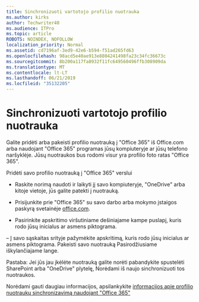 ```yaml
---
title: Sinchronizuoti vartotojo profilio nuotrauka
ms.author: kirks
author: Techwriter40
ms.audience: ITPro
ms.topic: article
ROBOTS: NOINDEX, NOFOLLOW
localization_priority: Normal
ms.assetid: cd7196af-3ed9-42e6-b594-f51ad265fd63
ms.openlocfilehash: 98acd5e40ae913e8804241498fa23c34fc36673c
ms.sourcegitcommit: 8b200a117fa8932f11fc649560496ffb308909da
ms.translationtype: MT
ms.contentlocale: lt-LT
ms.lasthandoff: 06/21/2019
ms.locfileid: "35132205"
---
```

# <a name="sync-a-users-profile-picture"></a>Sinchronizuoti vartotojo profilio nuotrauka

Galite pridėti arba pakeisti profilio nuotrauką į "Office 365" iš Office.com arba naudojant "Office 365" programas jūsų kompiuteryje ar jūsų telefono naršyklėje. Jūsų nuotraukos bus rodomi visur yra profilio foto ratas "Office 365".

Pridėti savo profilio nuotrauką į "Office 365" verslui

- Raskite norimą naudoti ir laikyti jį savo kompiuteryje, "OneDrive" arba kitoje vietoje, jūs galite patekti į nuotrauką.

- Prisijunkite prie "Office 365" su savo darbo arba mokymo įstaigos paskyrą svetainėje [office.com](http://www.office.com).

- Pasirinkite apskritimo viršutiniame dešiniajame kampe puslapį, kuris rodo jūsų inicialus ar asmens piktograma.

– Į savo sąskaitas srityje pažymėkite apskritimą, kuris rodo jūsų inicialus ar asmens piktograma. Pakeisti savo nuotrauką Pasirodžiusiame iškylančiajame lange.

Pastaba: Jei jūs jau įkėlėte nuotrauką galite norėti pabandykite spustelėti SharePoint arba "OneDrive" plytelę, Norėdami iš naujo sinchronizuoti tos nuotraukos.

Norėdami gauti daugiau informacijos, apsilankykite [informacijos apie profilio nuotraukų sinchronizavimą naudojant "Office 365"](https://support.office.com/article/information-about-profile-picture-synchronization-in-office-365-20594d76-d054-4af4-a660-401133e3d48a?ui=en-US&amp;rs=en-US&amp;ad=US)

